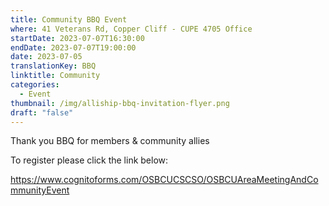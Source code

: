 ```yaml
---
title: Community BBQ Event
where: 41 Veterans Rd, Copper Cliff - CUPE 4705 Office
startDate: 2023-07-07T16:30:00
endDate: 2023-07-07T19:00:00
date: 2023-07-05
translationKey: BBQ
linktitle: Community
categories:
  - Event
thumbnail: /img/alliship-bbq-invitation-flyer.png
draft: "false"
---
```

Thank you BBQ for members & community allies

To register please click the link below:

<https://www.cognitoforms.com/OSBCUCSCSO/OSBCUAreaMeetingAndCommunityEvent>
